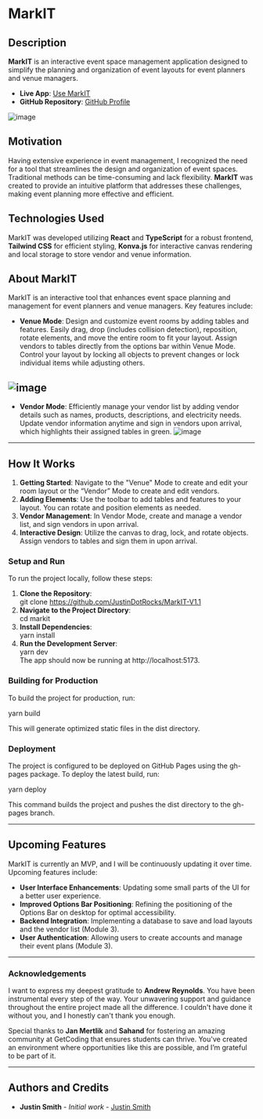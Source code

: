 # MarkIT

## Description

**MarkIT** is an interactive event space management application designed to
simplify the planning and organization of event layouts for event planners and
venue managers.

- **Live App**: [Use MarkIT](https://justindotrocks.github.io/MarkIT-V1.1/)  
- **GitHub Repository**: [GitHub Profile](https://github.com/JustinDotRocks/MarkIT-V1.1)

![image](https://github.com/user-attachments/assets/b44a7b2f-1380-4f25-a2da-e00c838506fc)

## Motivation

Having extensive experience in event management, I recognized the need for a
tool that streamlines the design and organization of event spaces. Traditional
methods can be time-consuming and lack flexibility. **MarkIT** was created to
provide an intuitive platform that addresses these challenges, making event
planning more effective and efficient.

## **Technologies Used**

MarkIT was developed utilizing **React** and **TypeScript** for a robust
frontend, **Tailwind CSS** for efficient styling, **Konva.js** for interactive
canvas rendering and local storage to store vendor and venue information.

## **About MarkIT**

MarkIT is an interactive tool that enhances event space planning and management
for event planners and venue managers. Key features include:

- **Venue Mode**: Design and customize event rooms by adding tables and
  features. Easily drag, drop (includes collision detection), reposition, rotate
  elements, and move the entire room to fit your layout. Assign vendors to
  tables directly from the options bar within Venue Mode. Control your layout by
  locking all objects to prevent changes or lock individual items while
  adjusting others.

## ![image](https://github.com/user-attachments/assets/a57de880-bdd1-47cb-8f36-b54a13051fa9)

- **Vendor Mode**: Efficiently manage your vendor list by adding vendor details
  such as names, products, descriptions, and electricity needs. Update vendor
  information anytime and sign in vendors upon arrival, which highlights their
  assigned tables in green.
  ![image](https://github.com/user-attachments/assets/13da0256-1b24-47e9-8ced-185f8f181a64)

---

## **How It Works**

1. **Getting Started**: Navigate to the "Venue" Mode to create and edit your
   room layout or the “Vendor” Mode to create and edit vendors.
2. **Adding Elements**: Use the toolbar to add tables and features to your
   layout. You can rotate and position elements as needed.
3. **Vendor Management**: In Vendor Mode, create and manage a vendor list, and
   sign vendors in upon arrival.
4. **Interactive Design**: Utilize the canvas to drag, lock, and rotate objects.
   Assign vendors to tables and sign them in upon arrival.

### Setup and Run

To run the project locally, follow these steps:

1. **Clone the Repository**:  
   git clone https://github.com/JustinDotRocks/MarkIT-V1.1
2. **Navigate to the Project Directory**:  
   cd markit
3. **Install Dependencies**:  
   yarn install
4. **Run the Development Server**:  
   yarn dev  
   The app should now be running at http://localhost:5173.

### Building for Production

To build the project for production, run:

yarn build

This will generate optimized static files in the dist directory.

### Deployment

The project is configured to be deployed on GitHub Pages using the gh-pages
package. To deploy the latest build, run:

yarn deploy

This command builds the project and pushes the dist directory to the gh-pages
branch.

---

## Upcoming Features

MarkIT is currently an MVP, and I will be continuously updating it over time.
Upcoming features include:

- **User Interface Enhancements**: Updating some small parts of the UI for a
  better user experience.
- **Improved Options Bar Positioning**: Refining the positioning of the Options
  Bar on desktop for optimal accessibility.
- **Backend Integration**: Implementing a database to save and load layouts and
  the vendor list (Module 3).
- **User Authentication**: Allowing users to create accounts and manage their
  event plans (Module 3).

---

### Acknowledgements

I want to express my deepest gratitude to **Andrew Reynolds**. You have been
instrumental every step of the way. Your unwavering support and guidance
throughout the entire project made all the difference. I couldn't have done it
without you, and I honestly can't thank you enough.

Special thanks to **Jan Mertlik** and **Sahand** for fostering an amazing
community at GetCoding that ensures students can thrive. You've created an
environment where opportunities like this are possible, and I’m grateful to be
part of it.

---

## Authors and Credits

- **Justin Smith** - _Initial work_ -
  [Justin Smith](https://github.com/JustinDotRocks)
